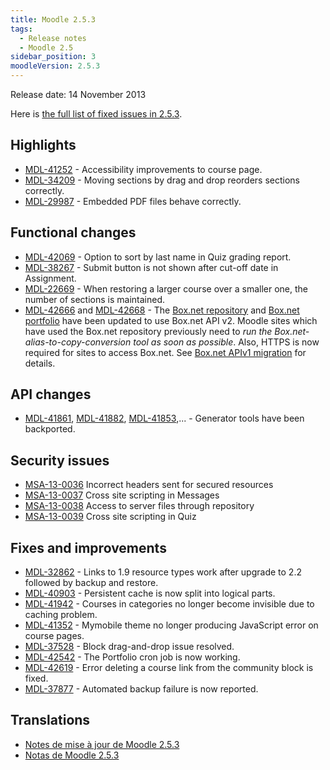 ```yaml
---
title: Moodle 2.5.3
tags:
  - Release notes
  - Moodle 2.5
sidebar_position: 3
moodleVersion: 2.5.3
---
```

Release date: 14 November 2013

Here is [the full list of fixed issues in 2.5.3](https://tracker.moodle.org/secure/IssueNavigator!executeAdvanced.jspa?jqlQuery=project+%3D+mdl+AND+resolution+%3D+fixed+AND+fixVersion+in+%28%222.5.3%22%29+ORDER+BY+priority+DESC&runQuery=true&clear=true).

## Highlights

- [MDL-41252](https://tracker.moodle.org/browse/MDL-41252) - Accessibility improvements to course page.
- [MDL-34209](https://tracker.moodle.org/browse/MDL-34209) - Moving sections by drag and drop reorders sections correctly.
- [MDL-29987](https://tracker.moodle.org/browse/MDL-29987) - Embedded PDF files behave correctly.

## Functional changes

- [MDL-42069](https://tracker.moodle.org/browse/MDL-42069) - Option to sort by last name in Quiz grading report.
- [MDL-38267](https://tracker.moodle.org/browse/MDL-38267) - Submit button is not shown after cut-off date in Assignment.
- [MDL-22669](https://tracker.moodle.org/browse/MDL-22669) - When restoring a larger course over a smaller one, the number of sections is maintained.
- [MDL-42666](https://tracker.moodle.org/browse/MDL-42666) and [MDL-42668](https://tracker.moodle.org/browse/MDL-42668) - The [Box.net repository](https://docs.moodle.org/25/en/Box.net_repository) and [Box.net portfolio](https://docs.moodle.org/25/en/Box.net_portfolio) have been updated to use Box.net API v2. Moodle sites which have used the Box.net repository previously need to *run the Box.net-alias-to-copy-conversion tool as soon as possible*. Also, HTTPS is now required for sites to access Box.net. See [Box.net APIv1 migration](https://docs.moodle.org/25/en/Box.net_APIv1_migration) for details.

## API changes

- [MDL-41861](https://tracker.moodle.org/browse/MDL-41861), [MDL-41882](https://tracker.moodle.org/browse/MDL-41882), [MDL-41853](https://tracker.moodle.org/browse/MDL-41853),... - Generator tools have been backported.

## Security issues

- [MSA-13-0036](https://moodle.org/mod/forum/discuss.php?d=244479) Incorrect headers sent for secured resources
- [MSA-13-0037](https://moodle.org/mod/forum/discuss.php?d=244480) Cross site scripting in Messages
- [MSA-13-0038](https://moodle.org/mod/forum/discuss.php?d=244481) Access to server files through repository
- [MSA-13-0039](https://moodle.org/mod/forum/discuss.php?d=244482) Cross site scripting in Quiz

## Fixes and improvements

- [MDL-32862](https://tracker.moodle.org/browse/MDL-32862) - Links to 1.9 resource types work after upgrade to 2.2 followed by backup and restore.
- [MDL-40903](https://tracker.moodle.org/browse/MDL-40903) - Persistent cache is now split into logical parts.
- [MDL-41942](https://tracker.moodle.org/browse/MDL-41942) - Courses in categories no longer become invisible due to caching problem.
- [MDL-41352](https://tracker.moodle.org/browse/MDL-41352) - Mymobile theme no longer producing JavaScript error on course pages.
- [MDL-37528](https://tracker.moodle.org/browse/MDL-37528) - Block drag-and-drop issue resolved.
- [MDL-42542](https://tracker.moodle.org/browse/MDL-42542) - The Portfolio cron job is now working.
- [MDL-42619](https://tracker.moodle.org/browse/MDL-42619) - Error deleting a course link from the community block is fixed.
- [MDL-37877](https://tracker.moodle.org/browse/MDL-37877) - Automated backup failure is now reported.

## Translations

- [Notes de mise à jour de Moodle 2.5.3](https://docs.moodle.org/fr/Notes_de_mise_à_jour_de_Moodle_2.5.3)
- [Notas de Moodle 2.5.3](https://docs.moodle.org/es/Notas_de_Moodle_2.5.3)
